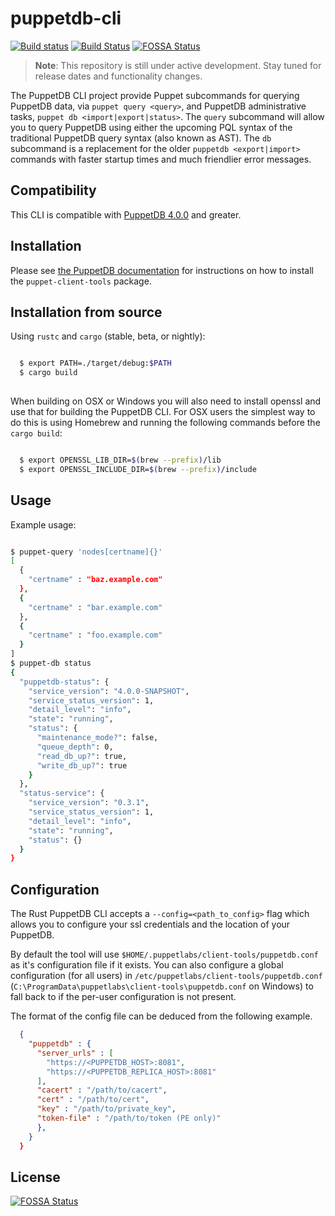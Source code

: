 # puppetdb-cli

[![Build status](https://ci.appveyor.com/api/projects/status/ip998jin18j4g0yv?svg=true)](https://ci.appveyor.com/project/puppetlabs/puppetdb-cli)
[![Build Status](https://travis-ci.org/puppetlabs/puppetdb-cli.svg)](https://travis-ci.org/puppetlabs/puppetdb-cli)
[![FOSSA Status](https://app.fossa.io/api/projects/git%2Bgithub.com%2Fpuppetlabs%2Fpuppetdb-cli.svg?type=shield)](https://app.fossa.io/projects/git%2Bgithub.com%2Fpuppetlabs%2Fpuppetdb-cli?ref=badge_shield)

> **Note**: This repository is still under active development. Stay tuned for
> release dates and functionality changes.

The PuppetDB CLI project provide Puppet subcommands for querying PuppetDB data,
via `puppet query <query>`, and PuppetDB administrative tasks, `puppet db
<import|export|status>`. The `query` subcommand will allow you to query PuppetDB
using either the upcoming PQL syntax of the traditional PuppetDB query syntax
(also known as AST). The `db` subcommand is a replacement for the older
`puppetdb <export|import>` commands with faster startup times and much
friendlier error messages.

## Compatibility

This CLI is compatible with
[PuppetDB 4.0.0](https://docs.puppetlabs.com/puppetdb/4.0/release_notes.html#section)
and greater.

## Installation

Please see
[the PuppetDB documentation](https://docs.puppet.com/puppetdb/latest/pdb_client_tools.html)
for instructions on how to install the `puppet-client-tools` package.

## Installation from source

Using `rustc` and `cargo` (stable, beta, or nightly):

```bash

  $ export PATH=./target/debug:$PATH
  $ cargo build
  
```

When building on OSX or Windows you will also need to install openssl and use
that for building the PuppetDB CLI. For OSX users the simplest way to do this is
using Homebrew and running the following commands before the `cargo build`:

```bash

  $ export OPENSSL_LIB_DIR=$(brew --prefix)/lib
  $ export OPENSSL_INCLUDE_DIR=$(brew --prefix)/include

```

## Usage

Example usage:

```bash

$ puppet-query 'nodes[certname]{}'
[
  {
    "certname" : "baz.example.com"
  },
  {
    "certname" : "bar.example.com"
  },
  {
    "certname" : "foo.example.com"
  }
]
$ puppet-db status
{
  "puppetdb-status": {
    "service_version": "4.0.0-SNAPSHOT",
    "service_status_version": 1,
    "detail_level": "info",
    "state": "running",
    "status": {
      "maintenance_mode?": false,
      "queue_depth": 0,
      "read_db_up?": true,
      "write_db_up?": true
    }
  },
  "status-service": {
    "service_version": "0.3.1",
    "service_status_version": 1,
    "detail_level": "info",
    "state": "running",
    "status": {}
  }
}

```

## Configuration

The Rust PuppetDB CLI accepts a `--config=<path_to_config>` flag which allows
you to configure your ssl credentials and the location of your PuppetDB.

By default the tool will use `$HOME/.puppetlabs/client-tools/puppetdb.conf` as
it's configuration file if it exists. You can also configure a global
configuration (for all users) in `/etc/puppetlabs/client-tools/puppetdb.conf`
(`C:\ProgramData\puppetlabs\client-tools\puppetdb.conf` on Windows) to fall back
to if the per-user configuration is not present.

The format of the config file can be deduced from the following example.

```json
  {
    "puppetdb" : {
      "server_urls" : [
        "https://<PUPPETDB_HOST>:8081",
        "https://<PUPPETDB_REPLICA_HOST>:8081"
      ],
      "cacert" : "/path/to/cacert",
      "cert" : "/path/to/cert",
      "key" : "/path/to/private_key",
      "token-file" : "/path/to/token (PE only)"
      },
    }
  }
```


## License
[![FOSSA Status](https://app.fossa.io/api/projects/git%2Bgithub.com%2Fpuppetlabs%2Fpuppetdb-cli.svg?type=large)](https://app.fossa.io/projects/git%2Bgithub.com%2Fpuppetlabs%2Fpuppetdb-cli?ref=badge_large)